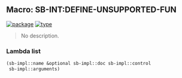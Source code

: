 ## Macro: SB-INT:DEFINE-UNSUPPORTED-FUN
[![package](https://img.shields.io/badge/Package-SB--INT-5f9ea0.svg?style=social&colorA=999999)](../) [![type](https://img.shields.io/badge/Type-Macro-5f9ea0.svg?style=social&colorA=999999)](../#macro) 

> No description.

### Lambda list
```cl
(sb-impl::name &optional sb-impl::doc sb-impl::control
 sb-impl::arguments)
```
